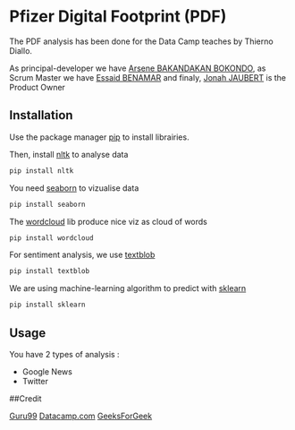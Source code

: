 # Pfizer Digital Footprint (PDF)
The PDF analysis has been done for the Data Camp teaches by Thierno Diallo.

As principal-developer we have [Arsene BAKANDAKAN BOKONDO](https://www.linkedin.com/in/ars%C3%A8ne-bakandakan/), 
as Scrum Master we have [Essaid BENAMAR](https://www.linkedin.com/in/essaid-benamar/) and finaly, [Jonah JAUBERT](https://www.linkedin.com/in/jonah-jaubert/) is the Product Owner

## Installation

Use the package manager [pip](https://pip.pypa.io/en/stable/) to install librairies.

Then, install [nltk](https://www.nltk.org/install.html) to analyse data
```bash
pip install nltk
```
You need [seaborn](https://seaborn.pydata.org/installing.html) to vizualise data
```bash
pip install seaborn
```
The [wordcloud](https://pypi.org/project/wordcloud/) lib produce nice viz as cloud of words
```bash
pip install wordcloud
```
For sentiment analysis, we use [textblob](https://textblob.readthedocs.io/en/dev/install.html)
```bash
pip install textblob
```
We are using machine-learning algorithm to predict with [sklearn](https://scikit-learn.org/stable/install.html)
```bash
pip install sklearn
```
## Usage

You have 2 types of analysis :
- Google News
- Twitter 

##Credit

[Guru99](https://www.guru99.com/pos-tagging-chunking-nltk.html)
[Datacamp.com](https://www.datacamp.com/tutorial/stemming-lemmatization-python)
[GeeksForGeek](https://www.geeksforgeeks.org/text-mining-in-data-mining/?ref=gcse)